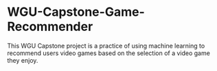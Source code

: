 # WGU-Capstone-Game-Recommender
This WGU Capstone project is a practice of using machine learning to recommend users video games based on the selection of a video game they enjoy.
